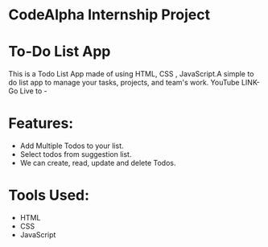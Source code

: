 # CodeAlpha Internship Project

# To-Do List App
  This is a Todo List App made of using HTML, CSS , JavaScript.A simple to do list app to manage your tasks, projects, and team's work.
  YouTube LINK-
  <br>
  Go Live to -
  
  # Features:
  - Add Multiple Todos to your list.
  - Select todos from suggestion list.
  - We can create, read, update and delete Todos.


# Tools Used:
  - HTML
  - CSS
  - JavaScript
  
